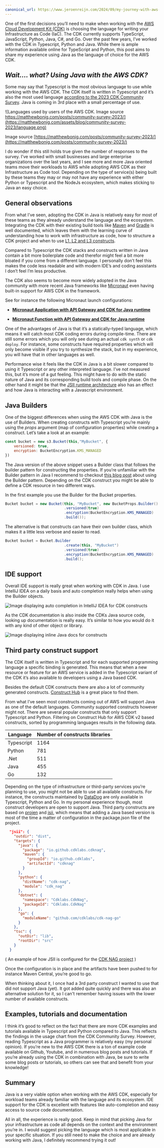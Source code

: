 ```yaml
---
canonical_url: https://www.jeroenreijn.com/2024/09/my-journey-with-aws-cdk-and-java-what-you-need-to-know.html
---
```


One of the first decisions you’ll need to make when working with the [AWS Cloud Development Kit (CDK)](https://aws.amazon.com/cdk/) is choosing the language for writing your Infrastructure as Code (IaC). The CDK currently supports TypeScript, JavaScript, Python, Java, C#, and Go. Over the past few years, I’ve worked with the CDK in Typescript, Python and Java. While there is ample information available online for TypeScript and Python, this post aims to share my experience using Java as the language of choice for the AWS CDK.

## *Wait…. what? Using Java with the AWS CDK?*

Some may say that Typescript is the most obvious language to use while working with the AWS CDK. The CDK itself is written in Typescript and it’s also the most used language [according to the 2023 CDK Community Survey](https://matthewbonig.com/posts/community-survey-2023/). Java is coming in 3rd place with a small percentage of use.

![Languages used by users of the AWS CDK. Image source https://matthewbonig.com/posts/community-survey-2023/](https://matthewbonig.com/assets/blog/community-survey-2023/language.png)

Image source [https://matthewbonig.com/posts/community-survey-2023/](https://matthewbonig.com/posts/community-survey-2023/)

I do wonder if this still holds true given the number of responses to the survey. I’ve worked with small businesses and large enterprise organizations over the last years, and I see more and more Java oriented teams move their workloads to AWS while adopting AWS CDK as their Infrastructure as Code tool. Depending on the type of service(s) being built by these teams they may or may not have any experience with either Python or Typescript and the NodeJs ecosystem, which makes sticking to Java an easy choice.

## General observations

From what I’ve seen, adopting the CDK in Java is relatively easy for most of these teams as they already understand the language and the ecosystem. Integrating the CDK with their existing build tools like [Maven](https://maven.apache.org) and [Gradle](https://gradle.org) is well documented, which leaves them with the learning curve of understanding how to work with infrastructure as code, how to structure a CDK project and when to use [L1, L2 and L3 constructs](https://docs.aws.amazon.com/cdk/v2/guide/constructs.html).

Compared to Typescript the CDK stacks and constructs written in Java contain a bit more boilerplate code and therefor might feel a bit more bloated if you come from a different language. I personally don’t feel this makes the code less readable and with modern IDE’s and coding assistants I don’t feel I’m less productive.

The CDK also seems to become more widely adopted in the Java community with more recent Java frameworks like [Micronaut](https://micronaut.io) even having built-in support for AWS CDK in the framework.

See for instance the following Micronaut launch configurations:

* [**Micronaut Application with API Gateway and CDK for Java runtime**](https://micronaut.io/launch?type=DEFAULT&javaVersion=JDK_11&features=aws-lambda&features=aws-cdk&features=amazon-api-gateway)
    
* [**Micronaut Function with API Gateway and CDK for Java runtime**](https://micronaut.io/launch?type=FUNCTION&javaVersion=JDK_11&features=aws-lambda&features=aws-cdk&features=amazon-api-gateway)
    

One of the advantages of Java is that it’s a statically-typed language, which means it will catch most CDK coding errors during compile-time. There are still some errors which you will only see during an actual `cdk synth` or `cdk deploy`. For instance, some constructs have required properties which will only become visible if you try to synthesize the stack, but in my experience, you will have that in other languages as well.

Performance wise it feels like the CDK in Java is a bit slower compared to using it Typescript or any other interpreted language. I’ve not measured this, but it’s more of a gut feeling. This might have to do with the static nature of Java and its corresponding build tools and compile phase. On the other hand it might be that the [JSII runtime architecture](https://aws.github.io/jsii/overview/runtime-architecture/) also has an effect and how Java is interacting with a Javascript environment.

## Java Builders

One of the biggest differences when using the AWS CDK with Java is the use of Builders. When creating constructs with Typescript you’re mainly using the *props* argument (map of configuration properties) while creating a construct. Let’s take a look at an example:

```jsx
const bucket = new s3.Bucket(this,"MyBucket", {
    versioned: true,
    encryption: BucketEncryption.KMS_MANAGED
})
```

The Java version of the above snippet uses a Builder class that follows the builder pattern for constructing the properties. If you’re unfamiliar with the Builder pattern in Java I recommend to checkout [this blog post](https://blogs.oracle.com/javamagazine/post/exploring-joshua-blochs-builder-design-pattern-in-java) about using the Builder pattern. Depending on the CDK construct you might be able to define a CDK resource in two different ways.

In the first example you use the Builder for the Bucket properties.

```java
Bucket bucket = new Bucket(this, "MyBucket", new BucketProps.Builder()
                           .versioned(true)
                           .encryption(BucketEncryption.KMS_MANAGED)
                           .build());
```

The alternative is that constructs can have their own builder class, which makes it a little less verbose and easier to read.

```java
Bucket bucket = Bucket.Builder
                           .create(this, "MyBucket")
                           .versioned(true)
                           .encryption(BucketEncryption.KMS_MANAGED)
                           .build();
```

## IDE support

Overall IDE support is really great when working with CDK in Java. I use IntelliJ IDEA on a daily basis and auto completion really helps when using the Builder objects.

![Image displaying auto completion in IntelliJ IDEA for CDK constructs](https://cdn.hashnode.com/res/hashnode/image/upload/v1724852780220/10102559-0e30-4880-84b6-8296c9362e72.png)

As the CDK documentation is also inside the CDKs Java source code, looking up documentation is really easy. It’s similar to how you would do it with any kind of other object or library.

![Image displaying inline Java docs for constructs](https://cdn.hashnode.com/res/hashnode/image/upload/v1724852797697/c36a7896-7fc6-4827-a17a-5f0c811dd397.png)

## Third party construct support

The CDK itself is written in Typescript and for each supported programming language a specific binding is generated. This means that when a new resource or feature for an AWS service is added in the Typescript variant of the CDK it’s also available to developers using a Java based CDK.

Besides the default CDK constructs there are also a lot of community generated constructs. [Construct Hub](https://constructs.dev) is a great place to find them.

From what I’ve seen most constructs coming out of AWS will support Java as one of the default languages. Community supported constructs however might not. There are several popular constructs that only support Typescript and Python. Filtering on Construct Hub for AWS CDK v2 based constructs, sorted by programming languages results in the following data.

| **Language** | **Number of constructs libraries** |
| --- | --- |
| Typescript | 1164 |
| Python | 781 |
| .Net | 511 |
| Java | 455 |
| Go | 132 |

Depending on the type of infrastructure or third-party services you’re planning to use, you might not be able to use all available constructs. For instance, the constructs maintained by [DataDog](https://constructs.dev/packages/datadog-cdk-constructs-v2/) are only available in Typescript, Python and Go. In my personal experience though, most construct developers are open to support Java. Third party constructs are based on [projen](https://projen.io) and [jsii](https://aws.github.io/jsii/), which means that adding a Java based version is most of the time a matter of configuration in the package.json file of the project.

```json
  "jsii": {
    "outdir": "dist",
    "targets": {
      "java": {
        "package": "io.github.cdklabs.cdknag",
        "maven": {
          "groupId": "io.github.cdklabs",
          "artifactId": "cdknag"
        }
      },
      "python": {
        "distName": "cdk-nag",
        "module": "cdk_nag"
      },
      "dotnet": {
        "namespace": "Cdklabs.CdkNag",
        "packageId": "Cdklabs.CdkNag"
      },
      "go": {
        "moduleName": "github.com/cdklabs/cdk-nag-go"
      }
    },
    "tsc": {
      "outDir": "lib",
      "rootDir": "src"
    }
  }
```

( An example of how JSII is configured for the [CDK NAG project](https://github.com/cdklabs/cdk-nag) )

Once the configuration is in place and the artifacts have been pushed to for instance Maven Central, you’re good to go.

When thinking about it, I once had a 3rd party construct I wanted to use that did not support Java (yet). It got added quite quickly and there was also an alternative solution for it, so I can't remember having issues with the lower number of available constructs.

## Examples, tutorials and documentation

I think it’s good to reflect on the fact that there are more CDK examples and tutorials available in Typescript and Python compared to Java. This reflects the findings in the usage chart from the CDK Community Survey. However, reading Typescript as a Java programmer is relatively easy (my personal opinion). If you’re new to the AWS CDK there is a ton of example code available on Github, Youtube, and in numerous blog posts and tutorials. If you’re already using the CDK in combination with Java, be sure to write some blog posts or tutorials, so others can see that and benefit from your knowledge!

## Summary

Java is a very viable option when working with the AWS CDK, especially for workload teams already familiar with the language and its ecosystem. IDE support for the CDK is excellent with features like auto-completion and easy access to source code documentation.

All in all, the experience is really good. Keep in mind that picking Java for your infrastructure as code all depends on the context and the environment you’re in. I would suggest picking the language which is most applicable in your specific situation. If you still need to make the choice and are already working with Java, I definitely recommend trying it out!